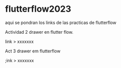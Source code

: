 # flutterflow2023
aqui se pondran los links de las practicas de flutterflow

Actividad 2 drawer en flutter flow.

link > xxxxxxx

Act 3 drawer em flutterflow

;ink > xxxxxxx
